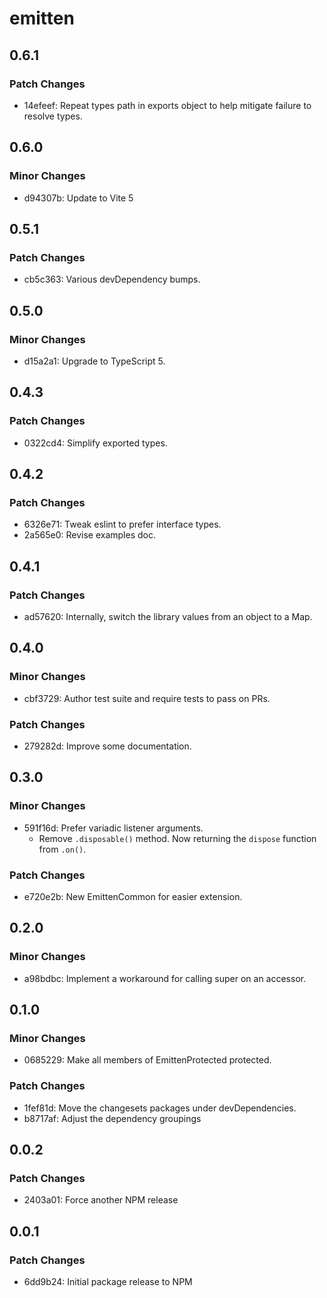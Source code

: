 # emitten

## 0.6.1

### Patch Changes

- 14efeef: Repeat types path in exports object to help mitigate failure to resolve types.

## 0.6.0

### Minor Changes

- d94307b: Update to Vite 5

## 0.5.1

### Patch Changes

- cb5c363: Various devDependency bumps.

## 0.5.0

### Minor Changes

- d15a2a1: Upgrade to TypeScript 5.

## 0.4.3

### Patch Changes

- 0322cd4: Simplify exported types.

## 0.4.2

### Patch Changes

- 6326e71: Tweak eslint to prefer interface types.
- 2a565e0: Revise examples doc.

## 0.4.1

### Patch Changes

- ad57620: Internally, switch the library values from an object to a Map.

## 0.4.0

### Minor Changes

- cbf3729: Author test suite and require tests to pass on PRs.

### Patch Changes

- 279282d: Improve some documentation.

## 0.3.0

### Minor Changes

- 591f16d: Prefer variadic listener arguments.
  - Remove `.disposable()` method. Now returning the `dispose` function from `.on()`.

### Patch Changes

- e720e2b: New EmittenCommon for easier extension.

## 0.2.0

### Minor Changes

- a98bdbc: Implement a workaround for calling super on an accessor.

## 0.1.0

### Minor Changes

- 0685229: Make all members of EmittenProtected protected.

### Patch Changes

- 1fef81d: Move the changesets packages under devDependencies.
- b8717af: Adjust the dependency groupings

## 0.0.2

### Patch Changes

- 2403a01: Force another NPM release

## 0.0.1

### Patch Changes

- 6dd9b24: Initial package release to NPM
